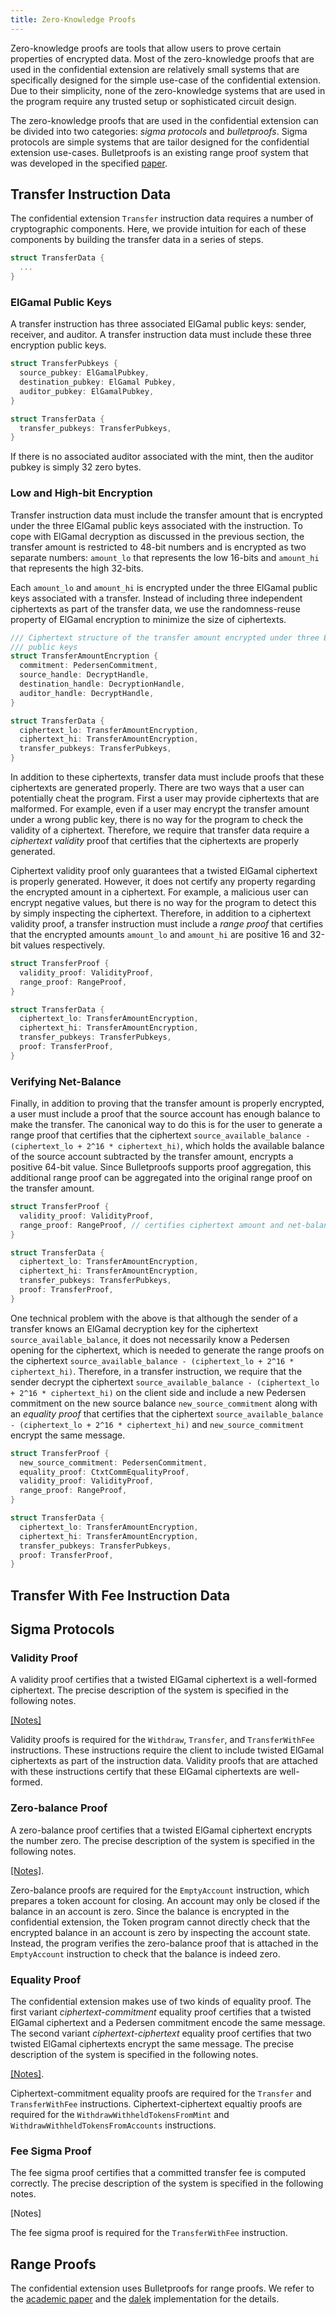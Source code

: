 ```yaml
---
title: Zero-Knowledge Proofs
---
```


Zero-knowledge proofs are tools that allow users to prove certain properties of
encrypted data. Most of the zero-knowledge proofs that are used in the
confidential extension are relatively small systems that are specifically
designed for the simple use-case of the confidential extension. Due to their
simplicity, none of the zero-knowledge systems that are used in the program
require any trusted setup or sophisticated circuit design.

The zero-knowledge proofs that are used in the confidential extension can be
divided into two categories: _sigma protocols_ and _bulletproofs_. Sigma
protocols are simple systems that are tailor designed for the confidential
extension use-cases. Bulletproofs is an existing range proof system that was
developed in the specified [paper](https://eprint.iacr.org/2017/1066).

## Transfer Instruction Data

The confidential extension `Transfer` instruction data requires a number of
cryptographic components. Here, we provide intuition for each of these
components by building the transfer data in a series of steps.

```rust
struct TransferData {
  ...
}
```

### ElGamal Public Keys

A transfer instruction has three associated ElGamal public keys: sender,
receiver, and auditor. A transfer instruction data must include these three
encryption public keys.

```rust
struct TransferPubkeys {
  source_pubkey: ElGamalPubkey,
  destination_pubkey: ElGamal Pubkey,
  auditor_pubkey: ElGamalPubkey,
}

struct TransferData {
  transfer_pubkeys: TransferPubkeys,
}
```

If there is no associated auditor associated with the mint, then the auditor
pubkey is simply 32 zero bytes.

### Low and High-bit Encryption

Transfer instruction data must include the transfer amount that is encrypted
under the three ElGamal public keys associated with the instruction. To cope
with ElGamal decryption as discussed in the previous section, the transfer
amount is restricted to 48-bit numbers and is encrypted as two separate
numbers: `amount_lo` that represents the low 16-bits and `amount_hi` that
represents the high 32-bits.

Each `amount_lo` and `amount_hi` is encrypted under the three ElGamal public
keys associated with a transfer. Instead of including three independent
ciphertexts as part of the transfer data, we use the randomness-reuse property
of ElGamal encryption to minimize the size of ciphertexts.

```rust
/// Ciphertext structure of the transfer amount encrypted under three ElGamal
/// public keys
struct TransferAmountEncryption {
  commitment: PedersenCommitment,
  source_handle: DecryptHandle,
  destination_handle: DecryptionHandle,
  auditor_handle: DecryptHandle,
}

struct TransferData {
  ciphertext_lo: TransferAmountEncryption,
  ciphertext_hi: TransferAmountEncryption,
  transfer_pubkeys: TransferPubkeys,
}
```

In addition to these ciphertexts, transfer data must include proofs that these
ciphertexts are generated properly. There are two ways that a user can
potentially cheat the program. First a user may provide ciphertexts that are
malformed. For example, even if a user may encrypt the transfer amount under a
wrong public key, there is no way for the program to check the validity of a
ciphertext. Therefore, we require that transfer data require a _ciphertext
validity_ proof that certifies that the ciphertexts are properly generated.

Ciphertext validity proof only guarantees that a twisted ElGamal ciphertext is
properly generated. However, it does not certify any property regarding the
encrypted amount in a ciphertext. For example, a malicious user can encrypt
negative values, but there is no way for the program to detect this by simply
inspecting the ciphertext. Therefore, in addition to a ciphertext validity
proof, a transfer instruction must include a _range proof_ that certifies that
the encrypted amounts `amount_lo` and `amount_hi` are positive 16 and 32-bit
values respectively.

```rust
struct TransferProof {
  validity_proof: ValidityProof,
  range_proof: RangeProof,
}

struct TransferData {
  ciphertext_lo: TransferAmountEncryption,
  ciphertext_hi: TransferAmountEncryption,
  transfer_pubkeys: TransferPubkeys,
  proof: TransferProof,
}
```

### Verifying Net-Balance

Finally, in addition to proving that the transfer amount is properly encrypted,
a user must include a proof that the source account has enough balance to
make the transfer. The canonical way to do this is for the user to generate a
range proof that certifies that the ciphertext
`source_available_balance - (ciphertext_lo + 2^16 * ciphertext_hi)`, which holds
the available balance of the source account subtracted by the transfer amount,
encrypts a positive 64-bit value. Since Bulletproofs supports proof
aggregation, this additional range proof can be aggregated into the original
range proof on the transfer amount.

```rust
struct TransferProof {
  validity_proof: ValidityProof,
  range_proof: RangeProof, // certifies ciphertext amount and net-balance
}

struct TransferData {
  ciphertext_lo: TransferAmountEncryption,
  ciphertext_hi: TransferAmountEncryption,
  transfer_pubkeys: TransferPubkeys,
  proof: TransferProof,
}
```

One technical problem with the above is that although the sender of a transfer
knows an ElGamal decryption key for the ciphertext `source_available_balance`,
it does not necessarily know a Pedersen opening for the ciphertext, which is
needed to generate the range proofs on the ciphertext
`source_available_balance - (ciphertext_lo + 2^16 * ciphertext_hi)`. Therefore,
in a transfer instruction, we require that the sender decrypt the ciphertext
`source_available_balance - (ciphertext_lo + 2^16 * ciphertext_hi)` on the
client side and include a new Pedersen commitment on the new source balance
`new_source_commitment` along with an _equality proof_ that certifies that the
ciphertext `source_available_balance - (ciphertext_lo + 2^16 * ciphertext_hi)`
and `new_source_commitment` encrypt the same message.

```rust
struct TransferProof {
  new_source_commitment: PedersenCommitment,
  equality_proof: CtxtCommEqualityProof,
  validity_proof: ValidityProof,
  range_proof: RangeProof,
}

struct TransferData {
  ciphertext_lo: TransferAmountEncryption,
  ciphertext_hi: TransferAmountEncryption,
  transfer_pubkeys: TransferPubkeys,
  proof: TransferProof,
}
```

## Transfer With Fee Instruction Data

## Sigma Protocols

### Validity Proof

A validity proof certifies that a twisted ElGamal ciphertext is a well-formed
ciphertext. The precise description of the system is specified in the following
notes.

[[Notes]](./twisted_elgamal.pdf)

Validity proofs is required for the `Withdraw`, `Transfer`, and
`TransferWithFee` instructions. These instructions require the client to include
twisted ElGamal ciphertexts as part of the instruction data. Validity proofs
that are attached with these instructions certify that these ElGamal ciphertexts
are well-formed.

### Zero-balance Proof

A zero-balance proof certifies that a twisted ElGamal ciphertext encrypts the
number zero. The precise description of the system is specified in the following
notes.

[[Notes]](./twisted_elgamal.pdf).

Zero-balance proofs are required for the `EmptyAccount` instruction, which
prepares a token account for closing. An account may only be closed if the
balance in an account is zero. Since the balance is encrypted in the
confidential extension, the Token program cannot directly check that the
encrypted balance in an account is zero by inspecting the account state.
Instead, the program verifies the zero-balance proof that is attached in the
`EmptyAccount` instruction to check that the balance is indeed zero.

### Equality Proof

The confidential extension makes use of two kinds of equality proof. The first
variant _ciphertext-commitment_ equality proof certifies that a twisted ElGamal
ciphertext and a Pedersen commitment encode the same message. The second variant
_ciphertext-ciphertext_ equality proof certifies that two twisted ElGamal
ciphertexts encrypt the same message. The precise description of the system is
specified in the following notes.

[[Notes]](./twisted_elgamal.pdf).

Ciphertext-commitment equality proofs are required for the `Transfer` and
`TransferWithFee` instructions. Ciphertext-ciphertext equaltiy proofs are
required for the `WithdrawWithheldTokensFromMint` and
`WithdrawWithheldTokensFromAccounts` instructions.

### Fee Sigma Proof

The fee sigma proof certifies that a committed transfer fee is computed
correctly. The precise description of the system is specified in the following
notes.

[Notes]

The fee sigma proof is required for the `TransferWithFee` instruction.

## Range Proofs

The confidential extension uses Bulletproofs for range proofs. We refer to the
[academic paper](https://eprint.iacr.org/2017/1066) and the
[dalek](https://doc-internal.dalek.rs/bulletproofs/notes/index.html)
implementation for the details.
